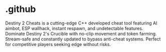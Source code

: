 # .github
Destiny 2 Cheats is a cutting-edge C++ developed cheat tool featuring AI aimbot, ESP wallhack, instant respawn, and undetectable features. Dominate Destiny 2's Crucible with no-clip movement and token farming. Stream-safe and constantly updated to bypass anti-cheat systems. Perfect for competitive players seeking edge without risks.
